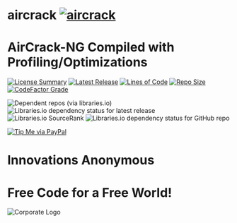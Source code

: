 # aircrack [![aircrack](https://github.com/InnovAnon-Inc/aircrack/actions/workflows/pkgrel.yml/badge.svg)](https://github.com/InnovAnon-Inc/aircrack/actions/workflows/pkgrel.yml)
AirCrack-NG Compiled with Profiling/Optimizations
==========
[![License Summary](https://img.shields.io/github/license/InnovAnon-Inc/aircrack?color=%23FF1100&label=Free%20Code%20for%20a%20Free%20World%21&logo=InnovAnon%2C%20Inc.&logoColor=%23FF1133&style=plastic)](https://tldrlegal.com/license/unlicense#summary)
[![Latest Release](https://img.shields.io/github/commits-since/InnovAnon-Inc/aircrack/latest?color=%23FF1100&include_prereleases&logo=InnovAnon%2C%20Inc.&logoColor=%23FF1133&style=plastic)](https://github.com/InnovAnon-Inc/aircrack/releases/latest)
[![Lines of Code](https://tokei.rs/b1/github/InnovAnon-Inc/aircrack?category=code&color=FF1100&logo=InnovAnon-Inc&logoColor=FF1133&style=plastic)](https://github.com/InnovAnon-Inc/aircrack)
[![Repo Size](https://img.shields.io/github/repo-size/InnovAnon-Inc/aircrack?color=%23FF1100&logo=InnovAnon%2C%20Inc.&logoColor=%23FF1133&style=plastic)](https://github.com/InnovAnon-Inc/aircrack)
[![CodeFactor Grade](https://img.shields.io/codefactor/grade/github/InnovAnon-Inc/aircrack?color=FF1100&logo=InnovAnon-Inc&logoColor=FF1133&style=plastic)](https://www.codefactor.io/repository/github/InnovAnon-Inc/aircrack)

![Dependent repos (via libraries.io)](https://img.shields.io/librariesio/dependent-repos/pypi/aircrack?color=FF1100&style=plastic)
![Libraries.io dependency status for latest release](https://img.shields.io/librariesio/release/pypi/aircrack?color=FF1100&style=plastic)
![Libraries.io SourceRank](https://img.shields.io/librariesio/sourcerank/pypi/aircrack?style=plastic)
![Libraries.io dependency status for GitHub repo](https://img.shields.io/librariesio/github/InnovAnon-Inc/aircrack?color=FF1100&logoColor=FF1133&style=plastic)

[![Tip Me via PayPal](https://img.shields.io/badge/paypal-donate-FF1100.svg?logo=paypal&logoColor=FF1133&style=plastic)](https://www.paypal.me/InnovAnon)

# Innovations Anonymous
Free Code for a Free World!
==========
![Corporate Logo](https://innovanon-inc.github.io/assets/images/logo.gif)

